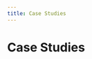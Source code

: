 ```yaml
---
title: Case Studies
---
```


<script setup>
import GetCaseStudiesFeed from '.vitepress/getCaseStudiesFeed.vue'
</script>

# Case Studies

<ClientOnly>
  <GetCaseStudiesFeed />
</ClientOnly>
